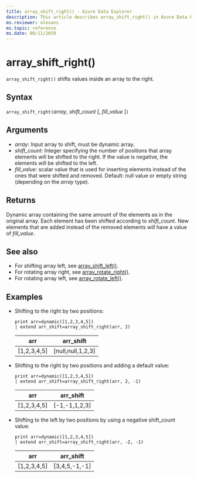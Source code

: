 ```yaml
---
title: array_shift_right() - Azure Data Explorer
description: This article describes array_shift_right() in Azure Data Explorer.
ms.reviewer: alexans
ms.topic: reference
ms.date: 08/11/2019
---
```

# array_shift_right()

`array_shift_right()` shifts values inside an array to the right.

## Syntax

`array_shift_right(`*array*, *shift_count* [, *fill_value* ]`)`

## Arguments

* *array*: Input array to shift, must be dynamic array.
* *shift_count*: Integer specifying the number of positions that array elements will be shifted to the right. If the value is negative, the elements will be shifted to the left.
* *fill_value*: scalar value that is used for inserting elements instead of the ones that were shifted and removed. Default: null value or empty string (depending on the *array* type).

## Returns

Dynamic array containing the same amount of the elements as in the original array. Each element has been shifted according to *shift_count*. New elements that are added instead of the removed elements will have a value of *fill_value*.

## See also

* For shifting array left, see [array_shift_left()](array_shift_leftfunction.md).
* For rotating array right, see [array_rotate_right()](array_rotate_rightfunction.md).
* For rotating array left, see [array_rotate_left()](array_rotate_leftfunction.md).

## Examples

* Shifting to the right by two positions:

    <!-- csl: https://help.kusto.windows.net/Samples -->
    ```kusto
    print arr=dynamic([1,2,3,4,5]) 
    | extend arr_shift=array_shift_right(arr, 2)
    ```
    
    |arr|arr_shift|
    |---|---|
    |[1,2,3,4,5]|[null,null,1,2,3]|

* Shifting to the right by two positions and adding a default value:

    <!-- csl: https://help.kusto.windows.net/Samples -->
    ```kusto
    print arr=dynamic([1,2,3,4,5]) 
    | extend arr_shift=array_shift_right(arr, 2, -1)
    ```
    
    |arr|arr_shift|
    |---|---|
    |[1,2,3,4,5]|[-1,-1,1,2,3]|

* Shifting to the left by two positions by using a negative shift_count value:

    <!-- csl: https://help.kusto.windows.net/Samples -->
    ```kusto
    print arr=dynamic([1,2,3,4,5]) 
    | extend arr_shift=array_shift_right(arr, -2, -1)
    ```
    
    |arr|arr_shift|
    |---|---|
    |[1,2,3,4,5]|[3,4,5,-1,-1]|
    
